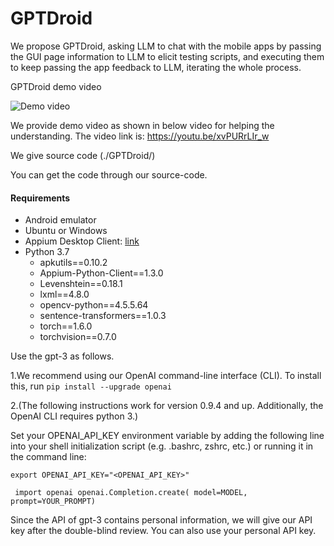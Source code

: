 # GPTDroid

We propose GPTDroid, asking LLM to chat with the mobile apps by passing the GUI page information to LLM to elicit testing scripts, and executing them to keep passing the app feedback to LLM, iterating the whole process. 

GPTDroid demo video

![Demo video](https://github.com/testinging6/GPTDroid/blob/main/GPTDroid-demo.gif) 

We provide demo video as shown in below video for helping the understanding. The video link is: https://youtu.be/xvPURrLIr_w


We give source code (./GPTDroid/)

You can get the code through our source-code.

#### Requirements
* Android emulator
* Ubuntu or Windows
* Appium Desktop Client: [link](https://github.com/appium/appium-desktop/releases/tag/v1.22.3-4)
* Python 3.7
  * apkutils==0.10.2
  * Appium-Python-Client==1.3.0
  * Levenshtein==0.18.1
  * lxml==4.8.0
  * opencv-python==4.5.5.64
  * sentence-transformers==1.0.3
  * torch==1.6.0
  * torchvision==0.7.0

Use the gpt-3 as follows.

1.We recommend using our OpenAI command-line interface (CLI). To install this, run
`pip install --upgrade openai`

2.(The following instructions work for version 0.9.4 and up. Additionally, the OpenAI CLI requires python 3.)

Set your OPENAI_API_KEY environment variable by adding the following line into your shell initialization script (e.g. .bashrc, zshrc, etc.) or running it in the command line:

`export OPENAI_API_KEY="<OPENAI_API_KEY>"`
  
 `
import openai
openai.Completion.create(
    model=MODEL,
    prompt=YOUR_PROMPT)`

Since the API of gpt-3 contains personal information, we will give our API key after the double-blind review. You can also use your personal API key.

